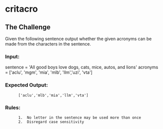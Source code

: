 # critacro

## The Challenge
Given the following sentence output whether the given acronyms
can be made from the characters in the sentence.

### Input:
sentence = 'All good boys love dogs, cats, mice, autos, and lions'
acronyms = ['aclu', 'mgm', 'mia', 'mlb', 'llm','uzi', 'vta']

### Expected Output:
          ['aclu','mlb','mia','llm','vta']

### Rules:
          1.  No letter in the sentence may be used more than once
          2.  Disregard case sensitivity
